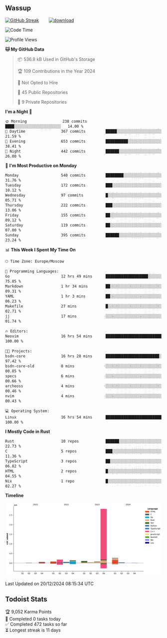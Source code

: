 ## Wassup

<!--
-->

[![GitHub Streak](http://github-readme-streak-stats.herokuapp.com?user=archeoss&theme=shades-of-purple&hide_border=true&date_format=j%20M%5B%20Y%5D)](https://git.io/streak-stats)&nbsp;&nbsp;&nbsp;&nbsp;&nbsp;&nbsp;&nbsp;&nbsp;[![download](https://user-images.githubusercontent.com/68448737/147796309-d8b65b1d-4dde-40d9-b03a-2b42aaa6cd43.jpeg)
](http://bmstu.ru/)

<!--START_SECTION:waka-->
![Code Time](http://img.shields.io/badge/Code%20Time-3%2C566%20hrs%2059%20mins-blue)

![Profile Views](http://img.shields.io/badge/Profile%20Views-2-blue)

**🐱 My GitHub Data** 

> 📦 536.8 kB Used in GitHub's Storage 
 > 
> 🏆 109 Contributions in the Year 2024
 > 
> 🚫 Not Opted to Hire
 > 
> 📜 45 Public Repositories 
 > 
> 🔑 9 Private Repositories 
 > 
**I'm a Night 🦉** 

```text
🌞 Morning                238 commits         ████░░░░░░░░░░░░░░░░░░░░░   14.00 % 
🌆 Daytime                367 commits         █████░░░░░░░░░░░░░░░░░░░░   21.59 % 
🌃 Evening                653 commits         ██████████░░░░░░░░░░░░░░░   38.41 % 
🌙 Night                  442 commits         ██████░░░░░░░░░░░░░░░░░░░   26.00 % 
```
📅 **I'm Most Productive on Monday** 

```text
Monday                   540 commits         ████████░░░░░░░░░░░░░░░░░   31.76 % 
Tuesday                  172 commits         ███░░░░░░░░░░░░░░░░░░░░░░   10.12 % 
Wednesday                97 commits          █░░░░░░░░░░░░░░░░░░░░░░░░   05.71 % 
Thursday                 222 commits         ███░░░░░░░░░░░░░░░░░░░░░░   13.06 % 
Friday                   155 commits         ██░░░░░░░░░░░░░░░░░░░░░░░   09.12 % 
Saturday                 119 commits         ██░░░░░░░░░░░░░░░░░░░░░░░   07.00 % 
Sunday                   395 commits         ██████░░░░░░░░░░░░░░░░░░░   23.24 % 
```


📊 **This Week I Spent My Time On** 

```text
🕑︎ Time Zone: Europe/Moscow

💬 Programming Languages: 
Go                       12 hrs 49 mins      ███████████████████░░░░░░   75.85 % 
Markdown                 1 hr 34 mins        ██░░░░░░░░░░░░░░░░░░░░░░░   09.31 % 
YAML                     1 hr 3 mins         ██░░░░░░░░░░░░░░░░░░░░░░░   06.23 % 
Makefile                 27 mins             █░░░░░░░░░░░░░░░░░░░░░░░░   02.71 % 
jj                       17 mins             ░░░░░░░░░░░░░░░░░░░░░░░░░   01.74 % 

🔥 Editors: 
Neovim                   16 hrs 54 mins      █████████████████████████   100.00 % 

🐱‍💻 Projects: 
bsdn-core                16 hrs 28 mins      ████████████████████████░   97.42 % 
bsdn-core-old            8 mins              ░░░░░░░░░░░░░░░░░░░░░░░░░   00.85 % 
specs                    6 mins              ░░░░░░░░░░░░░░░░░░░░░░░░░   00.66 % 
archeoss                 4 mins              ░░░░░░░░░░░░░░░░░░░░░░░░░   00.46 % 
nvim                     4 mins              ░░░░░░░░░░░░░░░░░░░░░░░░░   00.43 % 

💻 Operating System: 
Linux                    16 hrs 54 mins      █████████████████████████   100.00 % 
```

**I Mostly Code in Rust** 

```text
Rust                     10 repos            ██████░░░░░░░░░░░░░░░░░░░   22.73 % 
C                        5 repos             ███░░░░░░░░░░░░░░░░░░░░░░   11.36 % 
TypeScript               3 repos             ██░░░░░░░░░░░░░░░░░░░░░░░   06.82 % 
HTML                     2 repos             █░░░░░░░░░░░░░░░░░░░░░░░░   04.55 % 
Nix                      1 repo              █░░░░░░░░░░░░░░░░░░░░░░░░   02.27 % 
```



**Timeline**

![Lines of Code chart](https://raw.githubusercontent.com/archeoss/archeoss/master/assets/bar_graph.png)


 Last Updated on 20/12/2024 08:15:34 UTC
<!--END_SECTION:waka-->

## Todoist Stats

<!-- TODO-IST:START -->
🏆  9,052 Karma Points           
🌸  Completed 0 tasks today           
✅  Completed 472 tasks so far           
⏳  Longest streak is 11 days
<!-- TODO-IST:END -->
